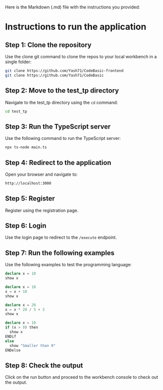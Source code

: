 Here is the Markdown (.md) file with the instructions you provided:

# Instructions to run the application

## Step 1: Clone the repository
Use the clone git command to clone the repos to your local workbench in a single folder:

```sh
git clone https://github.com/Yash71/CodeBasic-frontend
git clone https://github.com/Yash71/CodeBasic
```

## Step 2: Move to the test_tp directory
Navigate to the test_tp directory using the `cd` command:

```sh
cd test_tp
```

## Step 3: Run the TypeScript server
Use the following command to run the TypeScript server:

```sh
npx ts-node main.ts
```

## Step 4: Redirect to the application
Open your browser and navigate to:

```sh
http://localhost:3000
```

## Step 5: Register
Register using the registration page.

## Step 6: Login
Use the login page to redirect to the `/execute` endpoint.

## Step 7: Run the following examples
Use the following examples to test the programming language:

```typescript
declare x = 10
show x
```

```typescript
declare x = 10
x = x + 10
show x
```

```typescript
declare x = 20
x = x * 20 / 5 + 3
show x
```

```typescript
declare x = 10
if (x > 9) then
  show x
ENDif
else
  show "Smaller than 9"
ENDelse
```

## Step 8: Check the output
Click on the run button and proceed to the workbench console to check out the output.


